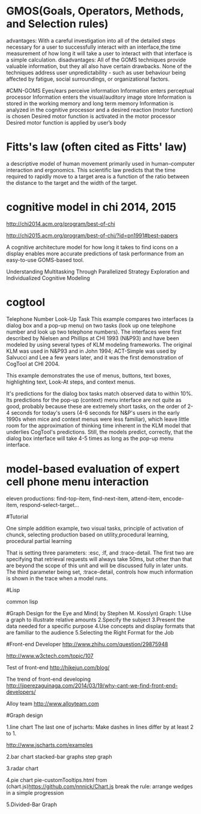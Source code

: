 
# GMOS(Goals, Operators, Methods, and Selection rules)
advantages: 
With a careful investigation into all of the detailed steps necessary for a user to successfully interact with
an interface,the time measurement of how long it will take a user to interact with that interface is a simple
calculation. 
disadvantages:
All of the GOMS techniques provide valuable information, but they all also have certain drawbacks. 
None of the techniques address user unpredictability - such as user behaviour being affected by fatigue, 
social surroundings, or organizational factors. 

#CMN-GOMS
Eyes/ears perceive information
Information enters perceptual processor
Information enters the visual/auditory image store
Information is stored in the working memory and long term memory
Information is analyzed in the cognitive processor and a desired reaction (motor function) is chosen
Desired motor function is activated in the motor processor
Desired motor function is applied by user’s body

# Fitts's law (often cited as Fitts' law) 
a descriptive model of human movement primarily used in human–computer interaction and ergonomics. This scientific 
law predicts that the time required to rapidly move to a target area is a function of the ratio between the distance 
to the target and the width of the target.

# cognitive model in chi 2014, 2015
http://chi2014.acm.org/program/best-of-chi

http://chi2015.acm.org/program/best-of-chi/?id=pn1991#best-papers

A cognitive architecture model for how long it takes to find icons on a display enables more accurate predictions
of task performance from an easy-to-use GOMS-based tool. 

Understanding Multitasking Through Parallelized Strategy Exploration and Individualized Cognitive Modeling

# cogtool
Telephone Number Look-Up Task
This example compares two interfaces (a dialog box and a pop-up menu) on two tasks (look up one telephone number and look up two telephone numbers). The interfaces were first described by Nielsen and Phillips at CHI 1993 (N&P93) and have been modeled by using several types of KLM modeling frameworks. The original KLM was used in N&P93 and in John 1994; ACT-Simple was used by Salvucci and Lee a few years later, and it was the first demonstration of CogTool at CHI 2004.

This example demonstrates the use of menus, buttons, text boxes, highlighting text, Look-At steps, and context menus.

It's predictions for the dialog box tasks match observed data to within 10%. Its predictions for the pop-up (context)
menu interface are not quite as good, probably because these are extremely short tasks, on the order of 2-4 seconds
for today's users (4-6 seconds for N&P's users in the early 1990s when mice and context menus were less familiar), 
which leave little room for the approximation of thinking time inherent in the KLM model that underlies CogTool's 
predictions. Still, the models predict, correctly, that the dialog box interface will take 4-5 times as long as
the pop-up menu interface.


# model-based evaluation of expert cell phone menu interaction

eleven productions: find-top-item, find-next-item, attend-item, encode-item, respond-select-target...

#Tutorial

One simple addition example, two visual tasks, principle of activation of chunck, selecting production based on utility,procedural learning, procedural partial learning

That is setting three parameters: :esc, :lf, and :trace-detail. The first two are specifying that retrieval requests will always take 50ms, but other than that are beyond the scope of this unit and will be discussed fully in later units. The third parameter being set, :trace-detail, controls how much information is shown in the trace when a model runs.

#Lisp

common lisp


#Graph Design for the Eye and Mind( by Stephen M. Kosslyn)
Graph:
1.Use a graph to illustrate relative amounts
2.Specify the subject
3.Present the data needed for a specific purpose
4.Use concepts and display formats that are familiar to the audience
5.Selecting the Right Format for the Job


#Front-end Developer
http://www.zhihu.com/question/29875948

http://www.w3ctech.com/topic/107

Test of front-end
http://hikejun.com/blog/

The trend of front-end developing
http://jjperezaguinaga.com/2014/03/19/why-cant-we-find-front-end-developers/

Alloy team
http://www.alloyteam.com

#Graph design

1.line chart
The last one of jscharts: Make dashes in lines differ by at least 2 to 1.

http://www.jscharts.com/examples

2.bar chart
stacked-bar graphs
step graph

3.radar chart

4.pie chart
pie-customTooltips.html from (chart.js)<https://github.com/nnnick/Chart.js> break the rule: arrange wedges in a simple progression

5.Divided-Bar Graph


